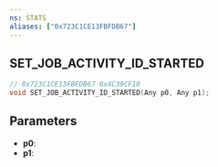```yaml
---
ns: STATS
aliases: ["0x723C1CE13FBFDB67"]
---
```

## SET_JOB_ACTIVITY_ID_STARTED

```c
// 0x723C1CE13FBFDB67 0x4C39CF10
void SET_JOB_ACTIVITY_ID_STARTED(Any p0, Any p1);
```


## Parameters
* **p0**: 
* **p1**: 

